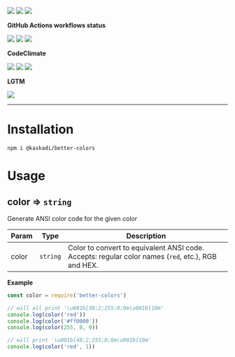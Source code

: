 ![](https://img.shields.io/github/package-json/v/kaskadi/better-colors)
![](https://img.shields.io/badge/code--style-standard-blue)
![](https://img.shields.io/github/license/kaskadi/better-colors?color=blue)

**GitHub Actions workflows status**

[![](https://img.shields.io/github/workflow/status/kaskadi/better-colors/publish?label=publish&logo=npm)](https://github.com/kaskadi/better-colors/actions?query=workflow%3Apublish)
[![](https://img.shields.io/github/workflow/status/kaskadi/better-colors/build?label=build&logo=mocha)](https://github.com/kaskadi/better-colors/actions?query=workflow%3Abuild)
[![](https://img.shields.io/github/workflow/status/kaskadi/better-colors/generate-docs?label=docs&logo=read-the-docs)](https://github.com/kaskadi/better-colors/actions?query=workflow%3Agenerate-docs)

**CodeClimate**

[![](https://img.shields.io/codeclimate/maintainability/kaskadi/better-colors?label=maintainability&logo=Code%20Climate)](https://codeclimate.com/github/kaskadi/better-colors)
[![](https://img.shields.io/codeclimate/tech-debt/kaskadi/better-colors?label=technical%20debt&logo=Code%20Climate)](https://codeclimate.com/github/kaskadi/better-colors)
[![](https://img.shields.io/codeclimate/coverage/kaskadi/better-colors?label=test%20coverage&logo=Code%20Climate)](https://codeclimate.com/github/kaskadi/better-colors)

**LGTM**

[![](https://img.shields.io/lgtm/grade/javascript/github/kaskadi/better-colors?label=code%20quality&logo=LGTM)](https://lgtm.com/projects/g/kaskadi/better-colors/?mode=list&logo=LGTM)

****

# Installation

```
npm i @kaskadi/better-colors
```

# Usage

<a name="module_color"></a>

## color ⇒ <code>string</code>
Generate ANSI color code for the given color


| Param | Type | Description |
| --- | --- | --- |
| color | <code>string</code> | Color to convert to equivalent ANSI code. Accepts: regular color names (`red`, etc.), RGB and HEX. |

**Example**  
```js
const color = require('better-colors')

// will all print '\u001b[38;2;255;0;0m\u001b[10m'
console.log(color('red'))
console.log(color('#ff0000'))
console.log(color(255, 0, 0))

// will print '\u001b[48;2;255;0;0m\u001b[10m'
console.log(color('red', 1))
```